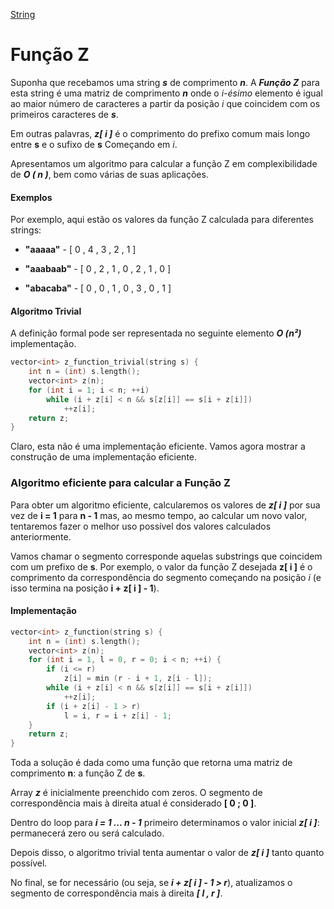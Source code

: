 [String]

# Função Z

Suponha que recebamos uma string ***s*** de comprimento ***n***. A ***Função Z*** para esta string é uma matriz de comprimento ***n*** onde o *i-ésimo* elemento é igual ao maior número de caracteres a partir da posição *i* que coincidem com os primeiros caracteres de ***s***.

Em outras palavras, ***z[ i ]*** é o comprimento do prefixo comum mais longo entre **s** e o sufixo de **s** Começando em *i*.

Apresentamos um algoritmo para calcular a função Z em complexibilidade de ***O ( n )***, bem como várias de suas aplicações.

#### Exemplos

Por exemplo, aqui estão os valores da função Z calculada para diferentes strings:

- **"aaaaa"** - [ 0 , 4 , 3 , 2 , 1 ]

- **"aaabaab"** - [ 0 , 2 , 1 , 0 , 2 , 1 , 0 ]

- **"abacaba"** -  [ 0 , 0 , 1 , 0 , 3 , 0 , 1 ]

#### Algoritmo Trivial

A definição formal pode ser representada no seguinte elemento ***O (n²)*** implementação.

````cpp
vector<int> z_function_trivial(string s) {
    int n = (int) s.length();
    vector<int> z(n);
    for (int i = 1; i < n; ++i)
        while (i + z[i] < n && s[z[i]] == s[i + z[i]])
            ++z[i];
    return z;
}
````

Claro, esta não é uma implementação eficiente. Vamos agora mostrar a construção de uma implementação eficiente.

### Algoritmo eficiente para calcular a Função Z

Para obter um algoritmo eficiente, calcularemos os valores de ***z[ i ]*** por sua vez de **i = 1** para **n - 1** mas, ao mesmo tempo, ao calcular um novo valor, tentaremos fazer o melhor uso possível dos valores calculados anteriormente.

Vamos chamar o segmento corresponde aquelas substrings que coincidem com um prefixo de **s**. Por exemplo, o valor da função Z desejada **z[ i ]** é o comprimento da correspondência do segmento começando na posição *i* (e isso termina na posição **i + z[ i ] - 1**).

#### Implementação

````cpp
vector<int> z_function(string s) {
    int n = (int) s.length();
    vector<int> z(n);
    for (int i = 1, l = 0, r = 0; i < n; ++i) {
        if (i <= r)
            z[i] = min (r - i + 1, z[i - l]);
        while (i + z[i] < n && s[z[i]] == s[i + z[i]])
            ++z[i];
        if (i + z[i] - 1 > r)
            l = i, r = i + z[i] - 1;
    }
    return z;
}
````

Toda a solução é dada como uma função que retorna uma matriz de comprimento **n**: a função Z de **s**.

Array ***z*** é inicialmente preenchido com zeros. O segmento de correspondência mais à direita atual é considerado **[ 0 ; 0 ]**.

Dentro do loop para ***i = 1 ... n - 1*** primeiro determinamos o valor inicial ***z[ i ]***: permanecerá zero ou será calculado.

Depois disso, o algoritmo trivial tenta aumentar o valor de ***z[ i ]*** tanto quanto possível.

No final, se for necessário (ou seja, se ***i + z[ i ] - 1 > r***), atualizamos o segmento de correspondência mais à direita ***[ l , r ]***.


[String]: https://github.com/alexistoigo/lab/blob/master/Processamento%20de%20String/main.md#processamento-de-string
